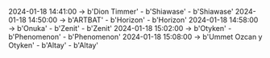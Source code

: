 2024-01-18 14:41:00 -> b'Dion Timmer' - b'Shiawase' - b'Shiawase'
2024-01-18 14:50:00 -> b'ARTBAT' - b'Horizon' - b'Horizon'
2024-01-18 14:58:00 -> b'Onuka' - b'Zenit' - b'Zenit'
2024-01-18 15:02:00 -> b'Otyken' - b'Phenomenon' - b'Phenomenon'
2024-01-18 15:08:00 -> b'Ummet Ozcan y Otyken' - b'Altay' - b'Altay'
